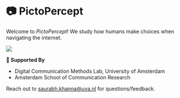 # 📷 PictoPercept

Welcome to _PictoPercept_! We study how humans make choices when navigating the internet.

![](data/fairface/nomargin/changeface.gif)

**🌱 Supported By**

- Digital Communication Methods Lab, University of Amsterdam 
- Amsterdam School of Communication Research 

Reach out to [saurabh.khanna@uva.nl](mailto:saurabh.khanna@uva.nl) for questions/feedback.
